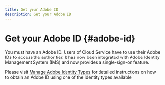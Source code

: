 ```yaml
---
title: Get your Adobe ID
description: Get your Adobe ID
---
```


# Get your Adobe ID {#adobe-id}


You must have an Adobe ID. Users of Cloud Service have to use their Adobe IDs to access the author tier. It has now been integrated with Adobe Identity Management System (IMS) and now provides a single-sign-on feature. 

Please visit [Manage Adobe Identity Types](https://helpx.adobe.com/enterprise/admin-guide.html/enterprise/using/identity.ug.html) for detailed instructions on how to obtain an Adobe ID using one of the identity types available.
